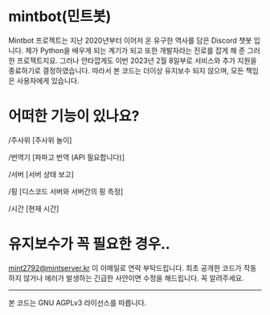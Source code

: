 # mintbot(민트봇)
Mintbot 프로젝트는 지난 2020년부터 이어저 온 유구한 역사를 담은 Discord 챗봇 입니다. 제가 Python을 배우게 되는 계기가 되고 또한 개발자라는 진로를 잡게 해 준 그러한 프로젝트지요.
그러나 안타깝게도 이번 2023년 2월 8일부로 서비스와 추가 지원을 종료하기로 결정하였습니다. 따라서 본 코드는 더이상 유지보수 되지 않으며, 모든 책임은 사용자에게 있습니다.

# 어떠한 기능이 있나요?

/주사위 [주사위 놀이]

/번역기 [파파고 번역 (API 필요합니다)]

/서버 [서버 상태 보고]

/핑 [디스코드 서버와 서버간의 핑 측정]

/시간 [현재 시간]

# 유지보수가 꼭 필요한 경우..
mint2792@mintserver.kr 이 이메일로 연락 부탁드립니다.
최초 공개한 코드가 작동하지 않거나 에러가 발생하는 긴급한 사안이면
수정을 해드립니다. 꼭 알려주세요.

----------------------------------------
본 코드는 GNU AGPLv3 라이선스를 따릅니다.
